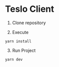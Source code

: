 # Teslo Client

1. Clone repository

2. Execute
```
yarn install
```
3. Run Project
```
yarn dev
```